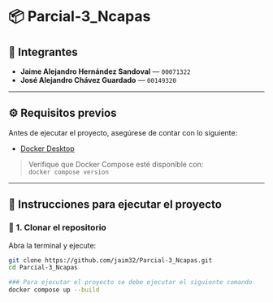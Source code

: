 # 📦 Parcial-3_Ncapas

## 👥 Integrantes

- **Jaime Alejandro Hernández Sandoval** — `00071322`  
- **José Alejandro Chávez Guardado** — `00149320`

---

## ⚙️ Requisitos previos

Antes de ejecutar el proyecto, asegúrese de contar con lo siguiente:
- [Docker Desktop](https://www.docker.com/products/docker-desktop) 

> Verifique que Docker Compose esté disponible con:  
> `docker compose version`

---

## 🚀 Instrucciones para ejecutar el proyecto

### 📁 1. Clonar el repositorio

Abra la terminal y ejecute:

```bash
git clone https://github.com/jaim32/Parcial-3_Ncapas.git
cd Parcial-3_Ncapas

### Para ejecutar el proyecto se debe ejecutar el siguiente comando
docker compose up --build

